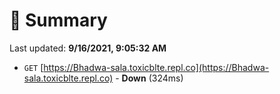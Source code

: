 # 📖 Summary
Last updated: **9/16/2021, 9:05:32 AM**

- `GET` [https://Bhadwa-sala.toxicblte.repl.co](https://Bhadwa-sala.toxicblte.repl.co) - **Down** (324ms)
